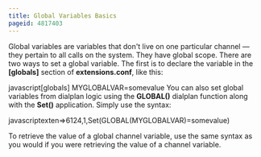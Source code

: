 ```yaml
---
title: Global Variables Basics
pageid: 4817403
---
```


Global variables are variables that don't live on one particular channel — they pertain to all calls on the system. They have global scope. There are two ways to set a global variable. The first is to declare the variable in the **[globals]** section of **extensions.conf**, like this:


javascript[globals]
MYGLOBALVAR=somevalue
You can also set global variables from dialplan logic using the **GLOBAL()** dialplan function along with the **Set()** application. Simply use the syntax:


javascriptexten=>6124,1,Set(GLOBAL(MYGLOBALVAR)=somevalue)

To retrieve the value of a global channel variable, use the same syntax as you would if you were retrieving the value of a channel variable.

